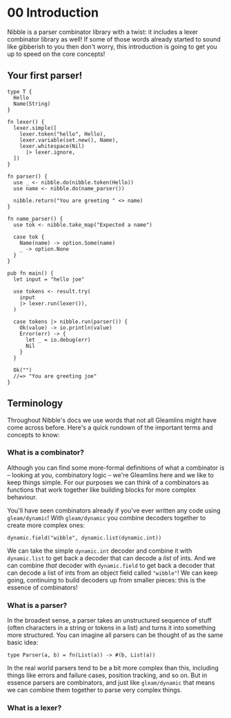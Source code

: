 # 00 Introduction

Nibble is a parser combinator library with a twist: it includes a lexer combinator
library as well! If some of those words already started to sound like gibberish
to you then don't worry, this introduction is going to get you up to speed on the
core concepts!

## Your first parser!

```gleam
type T {
  Hello
  Name(String)
}
```

```gleam
fn lexer() {
  lexer.simple([
    lexer.token("hello", Hello),
    lexer.variable(set.new(), Name),
    lexer.whitespace(Nil)
      |> lexer.ignore,
  ])
}
```

```gleam
fn parser() {
  use _ <- nibble.do(nibble.token(Hello))
  use name <- nibble.do(name_parser())

  nibble.return("You are greeting " <> name)
}

fn name_parser() {
  use tok <- nibble.take_map("Expected a name")

  case tok {
    Name(name) -> option.Some(name)
    _ -> option.None
  }
}
```

```gleam
pub fn main() {
  let input = "hello joe"

  use tokens <- result.try(
    input
    |> lexer.run(lexer()),
  )

  case tokens |> nibble.run(parser()) {
    Ok(value) -> io.println(value)
    Error(err) -> {
      let _ = io.debug(err)
      Nil
    }
  }

  Ok("")
  //=> "You are greeting joe"
}
```

## Terminology

Throughout Nibble's docs we use words that not all Gleamlins might have come
across before. Here's a quick rundown of the important terms and concepts to
know:

### What is a combinator?

Although you can find some more-formal definitions of what a combinator is –
looking at you, combinatory logic – we're Gleamlins here and we like to keep
things simple. For our purposes we can think of a combinators as functions that
work together like building blocks for more complex behaviour.

You'll have seen combinators already if you've ever written any code using
`gleam/dynamic`! With `gleam/dynamic` you combine decoders together to create more
complex ones:

```gleam
dynamic.field("wibble", dynamic.list(dynamic.int))
```

We can take the simple `dynamic.int` decoder and combine it with `dynamic.list`
to get back a decoder that can decode a _list_ of ints. And we can combine _that_
decoder with `dynamic.field` to get back a decoder that can decode a list of ints
from an object field called `"wibble"`! We can keep going, continuing to build
decoders up from smaller pieces: this is the essence of combinators!

### What is a parser?

In the broadest sense, a parser takes an unstructured sequence of stuff (often
characters in a string or tokens in a list) and turns it into something more
structured. You can imagine all parsers can be thought of as the same basic idea:

```
type Parser(a, b) = fn(List(a)) -> #(b, List(a))
```

In the real world parsers tend to be a bit more complex than this, including things
like errors and failure cases, position tracking, and so on. But in essence parsers
are combinators, and just like `gleam/dynamic` that means we can combine them
together to parse very complex things.

### What is a lexer?
